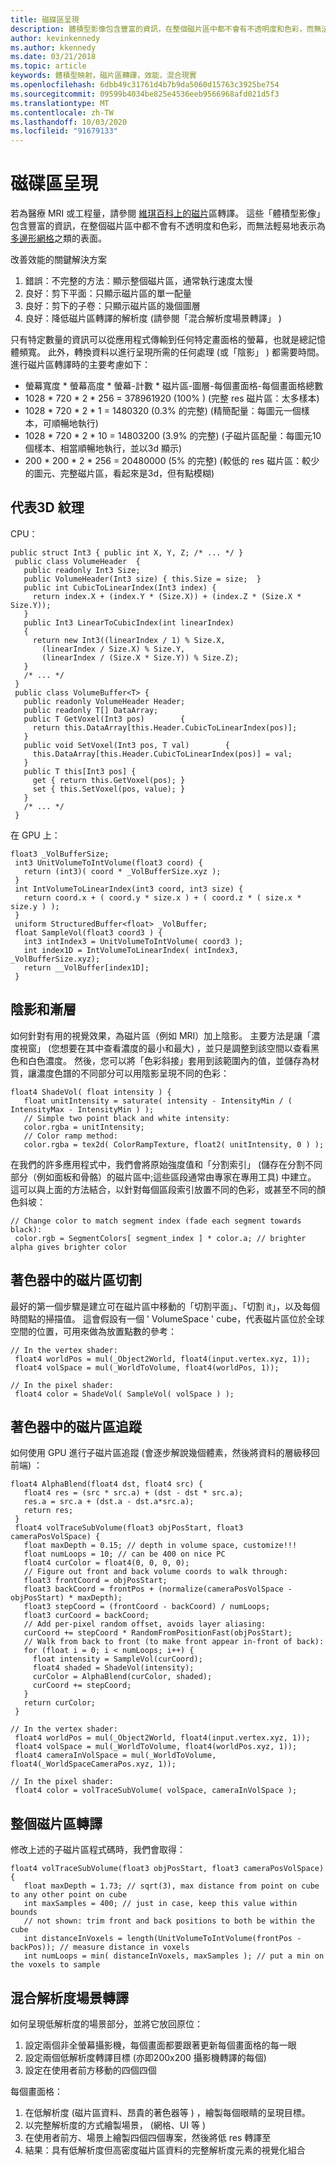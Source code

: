 ```yaml
---
title: 磁碟區呈現
description: 體積型影像包含豐富的資訊，在整個磁片區中都不會有不透明度和色彩，而無法輕易地表示為表面。 瞭解如何有效率地轉譯 Windows Mixed Reality 內的體積型影像。
author: kevinkennedy
ms.author: kkennedy
ms.date: 03/21/2018
ms.topic: article
keywords: 體積型映射，磁片區轉譯，效能，混合現實
ms.openlocfilehash: 6dbb49c31761d4b7b9da5060d15763c3925be754
ms.sourcegitcommit: 09599b4034be825e4536eeb9566968afd021d5f3
ms.translationtype: MT
ms.contentlocale: zh-TW
ms.lasthandoff: 10/03/2020
ms.locfileid: "91679133"
---
```

# <a name="volume-rendering"></a>磁碟區呈現

若為醫療 MRI 或工程量，請參閱 [維琪百科上的磁片](https://en.wikipedia.org/wiki/Volume_rendering)區轉譯。 這些「體積型影像」包含豐富的資訊，在整個磁片區中都不會有不透明度和色彩，而無法輕易地表示為 [多邊形網格](https://en.wikipedia.org/wiki/Polygon_mesh)之類的表面。

改善效能的關鍵解決方案
1. 錯誤：不完整的方法：顯示整個磁片區，通常執行速度太慢
2. 良好：剪下平面：只顯示磁片區的單一配量
3. 良好：剪下的子卷：只顯示磁片區的幾個圖層
4. 良好：降低磁片區轉譯的解析度 (請參閱「混合解析度場景轉譯」 ) 

只有特定數量的資訊可以從應用程式傳輸到任何特定畫面格的螢幕，也就是總記憶體頻寬。 此外，轉換資料以進行呈現所需的任何處理 (或「陰影」 ) 都需要時間。 進行磁片區轉譯時的主要考慮如下：
* 螢幕寬度 * 螢幕高度 * 螢幕-計數 * 磁片區-圖層-每個畫面格-每個畫面格總數
* 1028 * 720 * 2 * 256 = 378961920 (100% )  (完整 res 磁片區：太多樣本) 
* 1028 * 720 * 2 * 1 = 1480320 (0.3% 的完整)  (精簡配量：每圖元一個樣本，可順暢地執行) 
* 1028 * 720 * 2 * 10 = 14803200 (3.9% 的完整)  (子磁片區配量：每圖元10個樣本、相當順暢地執行，並以3d 顯示) 
* 200 * 200 * 2 * 256 = 20480000 (5% 的完整)  (較低的 res 磁片區：較少的圖元、完整磁片區，看起來是3d，但有點模糊) 

## <a name="representing-3d-textures"></a>代表3D 紋理

CPU：

```
public struct Int3 { public int X, Y, Z; /* ... */ }
 public class VolumeHeader  {
   public readonly Int3 Size;
   public VolumeHeader(Int3 size) { this.Size = size;  }
   public int CubicToLinearIndex(Int3 index) {
     return index.X + (index.Y * (Size.X)) + (index.Z * (Size.X * Size.Y));
   }
   public Int3 LinearToCubicIndex(int linearIndex)
   {
     return new Int3((linearIndex / 1) % Size.X,
       (linearIndex / Size.X) % Size.Y,
       (linearIndex / (Size.X * Size.Y)) % Size.Z);
   }
   /* ... */
 }
 public class VolumeBuffer<T> {
   public readonly VolumeHeader Header;
   public readonly T[] DataArray;
   public T GetVoxel(Int3 pos)        {
     return this.DataArray[this.Header.CubicToLinearIndex(pos)];
   }
   public void SetVoxel(Int3 pos, T val)        {
     this.DataArray[this.Header.CubicToLinearIndex(pos)] = val;
   }
   public T this[Int3 pos] {
     get { return this.GetVoxel(pos); }
     set { this.SetVoxel(pos, value); }
   }
   /* ... */
 }
```

在 GPU 上：

```
float3 _VolBufferSize;
 int3 UnitVolumeToIntVolume(float3 coord) {
   return (int3)( coord * _VolBufferSize.xyz );
 }
 int IntVolumeToLinearIndex(int3 coord, int3 size) {
   return coord.x + ( coord.y * size.x ) + ( coord.z * ( size.x * size.y ) );
 }
 uniform StructuredBuffer<float> _VolBuffer;
 float SampleVol(float3 coord3 ) {
   int3 intIndex3 = UnitVolumeToIntVolume( coord3 );
   int index1D = IntVolumeToLinearIndex( intIndex3, _VolBufferSize.xyz);
   return __VolBuffer[index1D];
 }
```

## <a name="shading-and-gradients"></a>陰影和漸層

如何針對有用的視覺效果，為磁片區（例如 MRI）加上陰影。 主要方法是讓「濃度視窗」 (您想要在其中查看濃度的最小和最大) ，並只是調整到該空間以查看黑色和白色濃度。 然後，您可以將「色彩斜接」套用到該範圍內的值，並儲存為材質，讓濃度色譜的不同部分可以用陰影呈現不同的色彩：

```
float4 ShadeVol( float intensity ) {
   float unitIntensity = saturate( intensity - IntensityMin / ( IntensityMax - IntensityMin ) );
   // Simple two point black and white intensity:
   color.rgba = unitIntensity;
   // Color ramp method:
   color.rgba = tex2d( ColorRampTexture, float2( unitIntensity, 0 ) );
```

在我們的許多應用程式中，我們會將原始強度值和「分割索引」 (儲存在分割不同部分（例如面板和骨骼）的磁片區中;這些區段通常由專家在專用工具) 中建立。 這可以與上面的方法結合，以針對每個區段索引放置不同的色彩，或甚至不同的顏色斜坡：

```
// Change color to match segment index (fade each segment towards black):
 color.rgb = SegmentColors[ segment_index ] * color.a; // brighter alpha gives brighter color
```

## <a name="volume-slicing-in-a-shader"></a>著色器中的磁片區切割

最好的第一個步驟是建立可在磁片區中移動的「切割平面」、「切割 it」，以及每個時間點的掃描值。 這會假設有一個 ' VolumeSpace ' cube，代表磁片區位於全球空間的位置，可用來做為放置點數的參考：

```
// In the vertex shader:
 float4 worldPos = mul(_Object2World, float4(input.vertex.xyz, 1));
 float4 volSpace = mul(_WorldToVolume, float4(worldPos, 1));
```

```
// In the pixel shader:
 float4 color = ShadeVol( SampleVol( volSpace ) );
```

## <a name="volume-tracing-in-shaders"></a>著色器中的磁片區追蹤

如何使用 GPU 進行子磁片區追蹤 (會逐步解說幾個體素，然後將資料的層級移回前端) ：

```
float4 AlphaBlend(float4 dst, float4 src) {
   float4 res = (src * src.a) + (dst - dst * src.a);
   res.a = src.a + (dst.a - dst.a*src.a);
   return res;
 }
 float4 volTraceSubVolume(float3 objPosStart, float3 cameraPosVolSpace) {
   float maxDepth = 0.15; // depth in volume space, customize!!!
   float numLoops = 10; // can be 400 on nice PC
   float4 curColor = float4(0, 0, 0, 0);
   // Figure out front and back volume coords to walk through:
   float3 frontCoord = objPosStart;
   float3 backCoord = frontPos + (normalize(cameraPosVolSpace - objPosStart) * maxDepth);
   float3 stepCoord = (frontCoord - backCoord) / numLoops;
   float3 curCoord = backCoord;
   // Add per-pixel random offset, avoids layer aliasing:
   curCoord += stepCoord * RandomFromPositionFast(objPosStart);
   // Walk from back to front (to make front appear in-front of back):
   for (float i = 0; i < numLoops; i++) {
     float intensity = SampleVol(curCoord);
     float4 shaded = ShadeVol(intensity);
     curColor = AlphaBlend(curColor, shaded);
     curCoord += stepCoord;
   }
   return curColor;
 }
```

```
// In the vertex shader:
 float4 worldPos = mul(_Object2World, float4(input.vertex.xyz, 1));
 float4 volSpace = mul(_WorldToVolume, float4(worldPos.xyz, 1));
 float4 cameraInVolSpace = mul(_WorldToVolume, float4(_WorldSpaceCameraPos.xyz, 1));
```

```
// In the pixel shader:
 float4 color = volTraceSubVolume( volSpace, cameraInVolSpace );
```

## <a name="whole-volume-rendering"></a>整個磁片區轉譯

修改上述的子磁片區程式碼時，我們會取得：

```
float4 volTraceSubVolume(float3 objPosStart, float3 cameraPosVolSpace) {
   float maxDepth = 1.73; // sqrt(3), max distance from point on cube to any other point on cube
   int maxSamples = 400; // just in case, keep this value within bounds
   // not shown: trim front and back positions to both be within the cube
   int distanceInVoxels = length(UnitVolumeToIntVolume(frontPos - backPos)); // measure distance in voxels
   int numLoops = min( distanceInVoxels, maxSamples ); // put a min on the voxels to sample
```

## <a name="mixed-resolution-scene-rendering"></a>混合解析度場景轉譯

如何呈現低解析度的場景部分，並將它放回原位：
1. 設定兩個非全螢幕攝影機，每個畫面都要跟著更新每個畫面格的每一眼
2. 設定兩個低解析度轉譯目標 (亦即200x200 攝影機轉譯的每個) 
3. 設定在使用者前方移動的四個四個

每個畫面格：
1. 在低解析度 (磁片區資料、昂貴的著色器等 ) ，繪製每個眼睛的呈現目標。
2. 以完整解析度的方式繪製場景， (網格、UI 等 ) 
3. 在使用者前方、場景上繪製四個四個專案，然後將低 res 轉譯至
4. 結果：具有低解析度但高密度磁片區資料的完整解析度元素的視覺化組合
